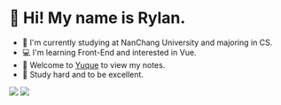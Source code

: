 # 👋 Hi! My name is Rylan.

- 🏫 I'm currently studying at NanChang University and majoring in CS.
- 💻 I'm learning Front-End and interested in Vue.
- 📝 Welcome to [Yuque](https://www.yuque.com/rylanwe) to view my notes.
- 🚀 Study hard and to be excellent.

<img src="https://github-readme-stats.vercel.app/api/top-langs/?username=hacker-c&layout=compact&theme=tokyonight" />
<img src="https://github-readme-stats.vercel.app/api?username=rylan-dev&theme=tokyonight&show_icons=true" />
